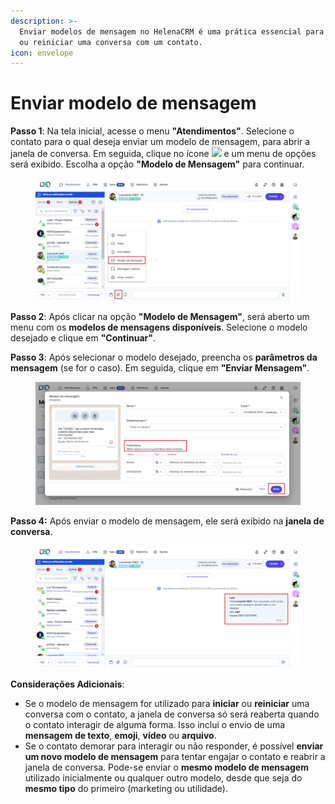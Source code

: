 ```yaml
---
description: >-
  Enviar modelos de mensagem no HelenaCRM é uma prática essencial para iniciar
  ou reiniciar uma conversa com um contato.
icon: envelope
---
```


# Enviar modelo de mensagem

**Passo 1**: Na tela inicial, acesse o menu **"Atendimentos"**. Selecione o contato para o qual deseja enviar um modelo de mensagem, para abrir a janela de conversa. Em seguida, clique no ícone ![](https://docs.helena.app/~gitbook/image?url=https%3A%2F%2F3176979156-files.gitbook.io%2F%7E%2Ffiles%2Fv0%2Fb%2Fgitbook-x-prod.appspot.com%2Fo%2Fspaces%252F3HTAyLM7hzj1t6Nt4ii2%252Fuploads%252FSKHlpA5rJJ1VDNm66eCx%252Fimage.png%3Falt%3Dmedia%26token%3D1313a813-56b6-4217-ba8c-84fd03b51f0d\&width=300\&dpr=4\&quality=100\&sign=6eeac7d2\&sv=2) e um menu de opções será exibido. Escolha a opção **"Modelo de Mensagem"** para continuar.

<figure><img src="../../../.gitbook/assets/Passo 1.jpeg" alt=""><figcaption></figcaption></figure>

**Passo 2**: Após clicar na opção **"Modelo de Mensagem"**, será aberto um menu com os **modelos de mensagens disponíveis**. Selecione o modelo desejado e clique em **"Continuar"**.

**Passo 3**: Após selecionar o modelo desejado, preencha os **parâmetros da mensagem** (se for o caso). Em seguida, clique em **"Enviar Mensagem"**.

<figure><img src="../../../.gitbook/assets/Passo 2.jpeg" alt=""><figcaption></figcaption></figure>

**Passo 4:** Após enviar o modelo de mensagem, ele será exibido na **janela de conversa**.

<figure><img src="../../../.gitbook/assets/Passo 3.png" alt=""><figcaption></figcaption></figure>

**Considerações Adicionais**:

* Se o modelo de mensagem for utilizado para **iniciar** ou **reiniciar** uma conversa com o contato, a janela de conversa só será reaberta quando o contato interagir de alguma forma. Isso inclui o envio de uma **mensagem de texto**, **emoji**, **vídeo** ou **arquivo**.
* Se o contato demorar para interagir ou não responder, é possível **enviar um novo modelo de mensagem** para tentar engajar o contato e reabrir a janela de conversa. Pode-se enviar o **mesmo modelo de mensagem** utilizado inicialmente ou qualquer outro modelo, desde que seja do **mesmo tipo** do primeiro (marketing ou utilidade).
